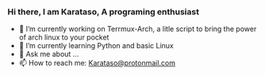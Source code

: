 ### Hi there, I am Karataso, A programing enthusiast

- 🔭 I’m currently working on Terrmux-Arch, a litle script to bring the power of arch linux to your pocket
- 🌱 I’m currently learning Python and basic Linux
- 💬 Ask me about ...
- 📫 How to reach me: Karataso@protonmail.com
<!--
<p align="center">
<img src="https://user-images.githubusercontent.com/111629664/230491716-446755bf-cf4e-4585-bacd-6e34997d4340.gif" alt="my banner">
</p>

**Karataso/Karataso** is a ✨ _special_ ✨ repository because its `README.md` (this file) appears on your GitHub profile.
<p align="center">
<img src="https://user-images.githubusercontent.com/111629664/230491716-446755bf-cf4e-4585-bacd-6e34997d4340.gif" alt="my banner">
</p>
Here are some ideas to get you started:

- 🔭 I’m currently working on ...
- 🌱 I’m currently learning ...
- 👯 I’m looking to collaborate on ...
- 🤔 I’m looking for help with ...
- 💬 Ask me about ...
- 📫 How to reach me: ...
- 😄 Pronouns: ...
- ⚡ Fun fact: ...
-->
